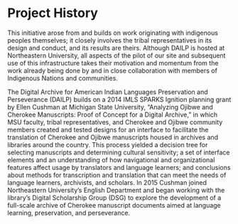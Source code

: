 # Project History

This initiative arose from and builds on work originating with indigenous peoples themselves; it closely involves the tribal representatives in its design and conduct, and its results are theirs. Although DAILP is hosted at Northeastern University, all aspects of the pilot of our site and subsequent use of this infrastructure takes their motivation and momentum from the work already being done by and in close collaboration with members of Indigenous Nations and communities.

The Digital Archive for American Indian Languages Preservation and Perseverance (DAILP) builds on a 2014 IMLS SPARKS Ignition planning grant by Ellen Cushman at Michigan State University, “Analyzing Ojibwe and Cherokee Manuscripts: Proof of Concept for a Digital Archive,” in which MSU faculty, tribal representatives, and Cherokee and Ojibwe community members created and tested designs for an interface to facilitate the translation of Cherokee and Ojibwe manuscripts housed in archives and libraries around the country. This process yielded a decision tree for selecting manuscripts and determining cultural sensitivity; a set of interface elements and an understanding of how navigational and organizational features affect usage by translators and language learners; and conclusions about methods for transcription and translation that can meet the needs of language learners, archivists, and scholars. In 2015 Cushman joined Northeastern University’s English Department and began working with the library’s Digital Scholarship Group (DSG) to explore the development of a full-scale archive of Cherokee manuscript documents aimed at language learning, preservation, and perseverance.

